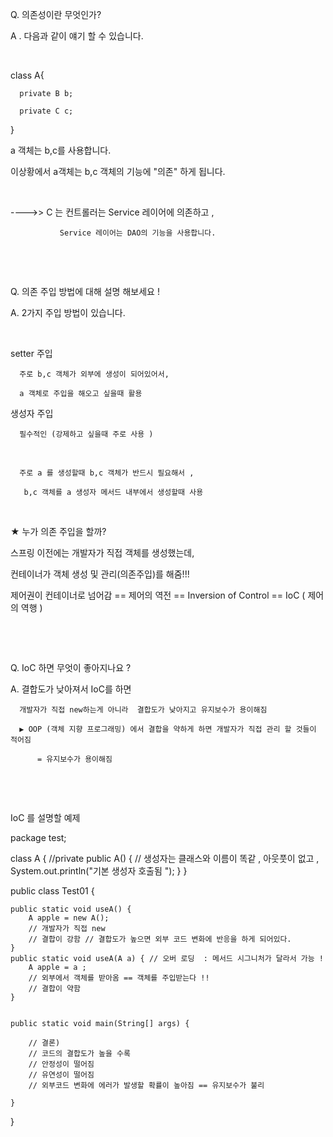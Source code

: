 Q. 의존성이란 무엇인가?

A . 다음과 같이 얘기 할 수 있습니다. 

​

class A{

      private B b;

      private C c;

   }

a 객체는 b,c를 사용합니다. 

이상황에서 a객체는 b,c 객체의 기능에 "의존" 하게 됩니다. 

​

---->> C 는 컨트롤러는 Service 레이어에 의존하고 , 

               Service 레이어는 DAO의 기능을 사용합니다.

​

​

Q. 의존 주입 방법에 대해 설명 해보세요 !

A. 2가지 주입 방법이 있습니다. 

​

setter 주입 

      주로 b,c 객체가 외부에 생성이 되어있어서, 

      a 객체로 주입을 해오고 싶을때 활용

     

생성자 주입 

      필수적인 (강제하고 싶을때 주로 사용 )

​

      주로 a 를 생성할때 b,c 객체가 반드시 필요해서 , 

       b,c 객체를 a 생성자 메서드 내부에서 생성할때 사용  

​

 

   ★ 누가 의존 주입을 할까?

   스프링 이전에는 개발자가 직접 객체를 생성했는데,

   컨테이너가 객체 생성 및 관리(의존주입)를 해줌!!!

   제어권이 컨테이너로 넘어감 == 제어의 역전 == Inversion of Control == IoC ( 제어의 역행 )

​

​

Q. IoC 하면 무엇이 좋아지나요 ?

A.  결합도가 낮아져서 IoC를 하면 

      개발자가 직접 new하는게 아니라  결합도가 낮아지고 유지보수가 용이해짐 

      ▶ OOP (객체 지향 프로그래밍) 에서 결합을 약하게 하면 개발자가 직접 관리 할 것들이 적어짐 

          = 유지보수가 용이해짐 

​

​

IoC 를 설명할 예제

package test;

class A {
		//private 
		public A() { // 생성자는 클래스와 이름이 똑같 , 아웃풋이 없고 , 
			System.out.println("기본 생성자 호출됨 ");
		}
}


public class Test01 {
	
	public static void useA() {
		A apple = new A();
		// 개발자가 직접 new 
		// 결합이 강함 // 결합도가 높으면 외부 코드 변화에 반응을 하게 되어있다.  
	}
	public static void useA(A a) { // 오버 로딩  : 메서드 시그니처가 달라서 가능 !
		A apple = a ;
		// 외부에서 객체를 받아옴 == 객체를 주입받는다 !!
		// 결합이 약함 
	}
	

	public static void main(String[] args) {
		
		// 결론)
		// 코드의 결합도가 높을 수록 
		// 안정성이 떨어짐 
		// 유연성이 떨어짐 
		// 외부코드 변화에 에러가 발생할 확률이 높아짐 == 유지보수가 불리 
		
	}

}
​


